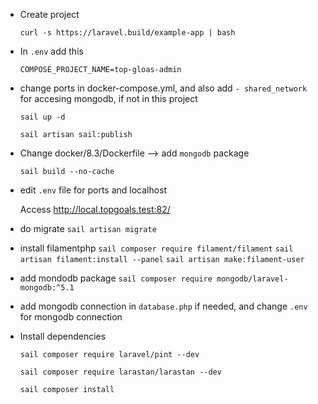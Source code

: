 - Create project

    `curl -s https://laravel.build/example-app | bash`


- In `.env` add this 
    
    `COMPOSE_PROJECT_NAME=top-gloas-admin`


- change ports in docker-compose.yml, and also add `- shared_network` for accesing mongodb, if not in this project
 
  `sail up -d`

  `sail artisan sail:publish`


- Change docker/8.3/Dockerfile --> add `mongodb` package

    `sail build --no-cache`


- edit `.env` file for ports and localhost

    Access http://local.topgoals.test:82/


- do migrate
  `sail artisan migrate`


- install filamentphp 
    `sail composer require filament/filament`
    `sail artisan filament:install --panel`
    `sail artisan make:filament-user`


- add mondodb package
    `sail composer require mongodb/laravel-mongodb:^5.1`


- add mongodb connection in `database.php` if needed, and change `.env` for mongodb connection


- Install dependencies

    `sail composer require laravel/pint --dev`

    `sail composer require larastan/larastan --dev`

    `sail composer install`
